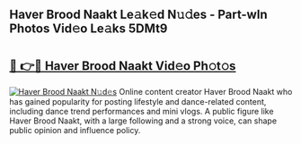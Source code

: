 ## Haver Brood Naakt Le𝚊k𝚎d N𝚞𝚍es - Part-wln Photos Vid𝚎o Le𝚊ks 5DMt9

# <h2><a href="http://fb3my3u.evod.top/?m=Haver+Brood+Naakt">🔗 👉🔴 Haver Brood Naakt Vid𝚎o Ph𝚘t𝚘s</a></h2>

[![Haver Brood Naakt N𝚞d𝚎s](https://i.imgur.com/8V9OHl7.gif)](http://fb3my3u.evod.top/?m=Haver+Brood+Naakt)
Online content creator Haver Brood Naakt who has gained popularity for posting lifestyle and dance-related content, including dance trend performances and mini vlogs. A public figure like Haver Brood Naakt, with a large following and a strong voice, can shape public opinion and influence policy. 
